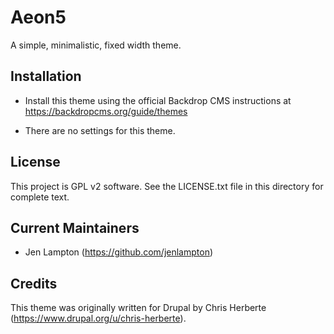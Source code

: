 Aeon5
=====

A simple, minimalistic, fixed width theme.

Installation
------------

- Install this theme using the official Backdrop CMS instructions at
  https://backdropcms.org/guide/themes

- There are no settings for this theme.

License
-------

This project is GPL v2 software. See the LICENSE.txt file in this directory for
complete text.

Current Maintainers
-------------------

- Jen Lampton (https://github.com/jenlampton)

Credits
-------

This theme was originally written for Drupal by Chris Herberte (https://www.drupal.org/u/chris-herberte).
